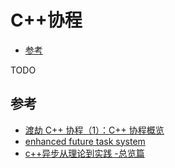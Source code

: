 # C++协程


<!-- vim-markdown-toc GFM -->

* [参考](#参考)

<!-- vim-markdown-toc -->

TODO

## 参考

- [渡劫 C++ 协程（1）：C++ 协程概览](https://www.bennyhuo.com/2022/03/09/cpp-coroutines-01-intro/)
- [enhanced future task system](https://zhuanlan.zhihu.com/p/55585757)
- [c++异步从理论到实践 -总览篇](https://zhuanlan.zhihu.com/p/515309214)
